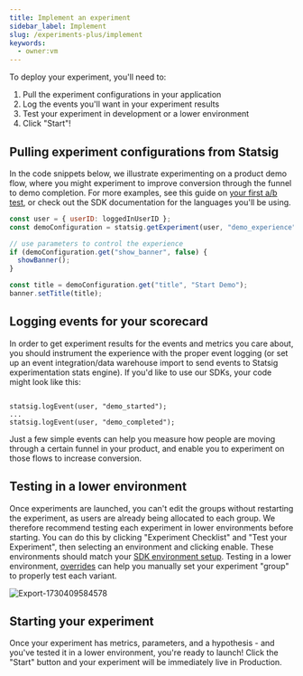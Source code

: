 ```yaml
---
title: Implement an experiment
sidebar_label: Implement
slug: /experiments-plus/implement
keywords:
  - owner:vm
---
```


To deploy your experiment, you'll need to:
1. Pull the experiment configurations in your application
2. Log the events you'll want in your experiment results
3. Test your experiment in development or a lower environment
4. Click "Start"!

## Pulling experiment configurations from Statsig

In the code snippets below, we illustrate experimenting on a product demo flow, where you might experiment to improve conversion through the funnel to demo completion. For more examples, see this guide on [your first a/b test](/guides/abn-tests), or check out the SDK documentation for the languages you'll be using.

```js
const user = { userID: loggedInUserID };
const demoConfiguration = statsig.getExperiment(user, "demo_experience");

// use parameters to control the experience
if (demoConfiguration.get("show_banner", false) {
  showBanner();
}

const title = demoConfiguration.get("title", "Start Demo");
banner.setTitle(title);
```

## Logging events for your scorecard
In order to get experiment results for the events and metrics you care about, you should instrument the experience with the proper event logging (or set up an event integration/data warehouse import to send events to Statsig experimentation stats engine). If you'd like to use our SDKs, your code might look like this:

```

statsig.logEvent(user, "demo_started");
...
statsig.logEvent(user, "demo_completed");
```

Just a few simple events can help you measure how people are moving through a certain funnel in your product, and enable you to experiment on those flows to increase conversion.


## Testing in a lower environment
Once experiments are launched, you can't edit the groups without restarting the experiment, as users are already being allocated to each group. We therefore recommend testing each experiment in lower environments before starting. You can do this by clicking "Experiment Checklist" and "Test your Experiment", then selecting an environment and clicking enable. These environments should match your [SDK environment setup](/guides/using-environments/#configuring-environments). Testing in a lower environment, [overrides](/experiments-plus/overrides) can help you manually set your experiment "group" to properly test each variant.

![Export-1730409584578](https://github.com/user-attachments/assets/1cd30747-68fc-43f6-8dcf-0c0a7977dc52)

## Starting your experiment
Once your experiment has metrics, parameters, and a hypothesis - and you've tested it in a lower environment, you're ready to launch! Click the "Start" button and your experiment will be immediately live in Production. 

